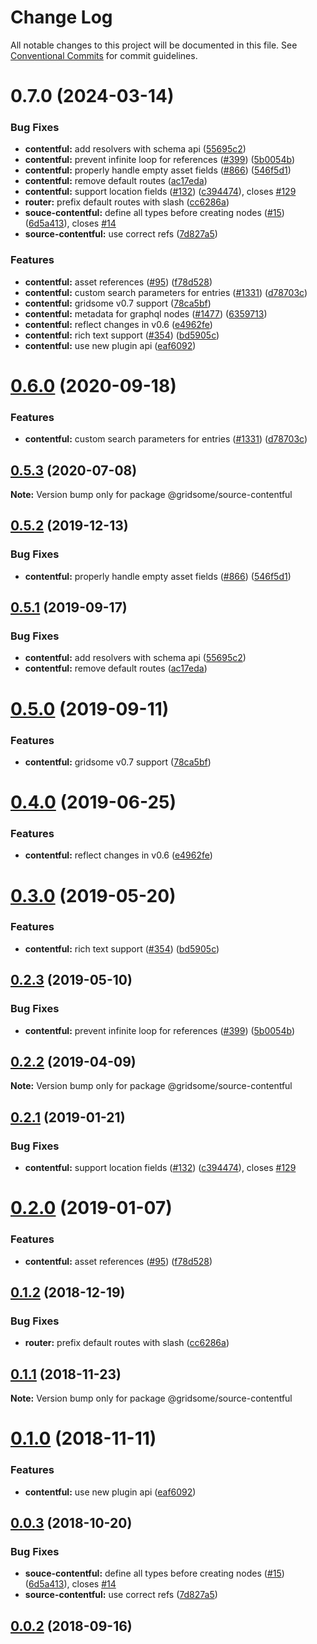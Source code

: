 # Change Log

All notable changes to this project will be documented in this file.
See [Conventional Commits](https://conventionalcommits.org) for commit guidelines.

# 0.7.0 (2024-03-14)


### Bug Fixes

* **contentful:** add resolvers with schema api ([55695c2](https://github.com/gridsome/gridsome/tree/master/packages/source-contentful/commit/55695c27f79d5cdcf6974f5d1e17b2202a1c5f11))
* **contentful:** prevent infinite loop for references ([#399](https://github.com/gridsome/gridsome/tree/master/packages/source-contentful/issues/399)) ([5b0054b](https://github.com/gridsome/gridsome/tree/master/packages/source-contentful/commit/5b0054b1b8800e0ccdcf0d7880edb71f1ab8c28a))
* **contentful:** properly handle empty asset fields ([#866](https://github.com/gridsome/gridsome/tree/master/packages/source-contentful/issues/866)) ([546f5d1](https://github.com/gridsome/gridsome/tree/master/packages/source-contentful/commit/546f5d18f1c0c52c351e99921aa118e5830b9498))
* **contentful:** remove default routes ([ac17eda](https://github.com/gridsome/gridsome/tree/master/packages/source-contentful/commit/ac17eda20b6a0fef06b5a1b7202b868ef9faf592))
* **contentful:** support location fields ([#132](https://github.com/gridsome/gridsome/tree/master/packages/source-contentful/issues/132)) ([c394474](https://github.com/gridsome/gridsome/tree/master/packages/source-contentful/commit/c394474ffb8b84ba4cb8e2da21b840745bbe393f)), closes [#129](https://github.com/gridsome/gridsome/tree/master/packages/source-contentful/issues/129)
* **router:** prefix default routes with slash ([cc6286a](https://github.com/gridsome/gridsome/tree/master/packages/source-contentful/commit/cc6286ab001a90a8d3212f50415bd089bea5a4b5))
* **souce-contentful:** define all types before creating nodes ([#15](https://github.com/gridsome/gridsome/tree/master/packages/source-contentful/issues/15)) ([6d5a413](https://github.com/gridsome/gridsome/tree/master/packages/source-contentful/commit/6d5a413901d6b00188b4416fef17f8222ab86e80)), closes [#14](https://github.com/gridsome/gridsome/tree/master/packages/source-contentful/issues/14)
* **source-contentful:** use correct refs ([7d827a5](https://github.com/gridsome/gridsome/tree/master/packages/source-contentful/commit/7d827a5469787abdad1ce9b6275e957f6274516e))


### Features

* **contentful:** asset references ([#95](https://github.com/gridsome/gridsome/tree/master/packages/source-contentful/issues/95)) ([f78d528](https://github.com/gridsome/gridsome/tree/master/packages/source-contentful/commit/f78d528467a494a05852bfdec779c09c4dedfd71))
* **contentful:** custom search parameters for entries ([#1331](https://github.com/gridsome/gridsome/tree/master/packages/source-contentful/issues/1331)) ([d78703c](https://github.com/gridsome/gridsome/tree/master/packages/source-contentful/commit/d78703c9cd99edfb0b5ea145d4e66257015a5f4f))
* **contentful:** gridsome v0.7 support ([78ca5bf](https://github.com/gridsome/gridsome/tree/master/packages/source-contentful/commit/78ca5bfde1225ff5d11a498cabe5bb57b55399df))
* **contentful:** metadata for graphql nodes ([#1477](https://github.com/gridsome/gridsome/tree/master/packages/source-contentful/issues/1477)) ([6359713](https://github.com/gridsome/gridsome/tree/master/packages/source-contentful/commit/6359713db9336b723e33781c935557a248d4837f))
* **contentful:** reflect changes in v0.6 ([e4962fe](https://github.com/gridsome/gridsome/tree/master/packages/source-contentful/commit/e4962fe41cb51ef47e78407207f5d0053c3a2597))
* **contentful:** rich text support ([#354](https://github.com/gridsome/gridsome/tree/master/packages/source-contentful/issues/354)) ([bd5905c](https://github.com/gridsome/gridsome/tree/master/packages/source-contentful/commit/bd5905c57a9a0d389e93e4cf5513358b683a4e5c))
* **contentful:** use new plugin api ([eaf6092](https://github.com/gridsome/gridsome/tree/master/packages/source-contentful/commit/eaf609269b3f8b9754e608e583c3b292c350a660))





# [0.6.0](https://github.com/gridsome/gridsome/tree/master/packages/source-contentful/compare/@gridsome/source-contentful@0.5.3...@gridsome/source-contentful@0.6.0) (2020-09-18)


### Features

* **contentful:** custom search parameters for entries ([#1331](https://github.com/gridsome/gridsome/tree/master/packages/source-contentful/issues/1331)) ([d78703c](https://github.com/gridsome/gridsome/tree/master/packages/source-contentful/commit/d78703c9cd99edfb0b5ea145d4e66257015a5f4f))





## [0.5.3](https://github.com/gridsome/gridsome/tree/master/packages/source-contentful/compare/@gridsome/source-contentful@0.5.2...@gridsome/source-contentful@0.5.3) (2020-07-08)

**Note:** Version bump only for package @gridsome/source-contentful





## [0.5.2](https://github.com/gridsome/gridsome/tree/master/packages/source-contentful/compare/@gridsome/source-contentful@0.5.1...@gridsome/source-contentful@0.5.2) (2019-12-13)


### Bug Fixes

* **contentful:** properly handle empty asset fields ([#866](https://github.com/gridsome/gridsome/tree/master/packages/source-contentful/issues/866)) ([546f5d1](https://github.com/gridsome/gridsome/tree/master/packages/source-contentful/commit/546f5d18f1c0c52c351e99921aa118e5830b9498))





## [0.5.1](https://github.com/gridsome/gridsome/tree/master/packages/source-contentful/compare/@gridsome/source-contentful@0.5.0...@gridsome/source-contentful@0.5.1) (2019-09-17)


### Bug Fixes

* **contentful:** add resolvers with schema api ([55695c2](https://github.com/gridsome/gridsome/tree/master/packages/source-contentful/commit/55695c2))
* **contentful:** remove default routes ([ac17eda](https://github.com/gridsome/gridsome/tree/master/packages/source-contentful/commit/ac17eda))





# [0.5.0](https://github.com/gridsome/gridsome/tree/master/packages/source-contentful/compare/@gridsome/source-contentful@0.4.0...@gridsome/source-contentful@0.5.0) (2019-09-11)


### Features

* **contentful:** gridsome v0.7 support ([78ca5bf](https://github.com/gridsome/gridsome/tree/master/packages/source-contentful/commit/78ca5bf))





# [0.4.0](https://github.com/gridsome/gridsome/tree/master/packages/source-contentful/compare/@gridsome/source-contentful@0.3.0...@gridsome/source-contentful@0.4.0) (2019-06-25)


### Features

* **contentful:** reflect changes in v0.6 ([e4962fe](https://github.com/gridsome/gridsome/tree/master/packages/source-contentful/commit/e4962fe))





# [0.3.0](https://github.com/gridsome/gridsome/tree/master/packages/source-contentful/compare/@gridsome/source-contentful@0.2.3...@gridsome/source-contentful@0.3.0) (2019-05-20)


### Features

* **contentful:** rich text support ([#354](https://github.com/gridsome/gridsome/tree/master/packages/source-contentful/issues/354)) ([bd5905c](https://github.com/gridsome/gridsome/tree/master/packages/source-contentful/commit/bd5905c))





## [0.2.3](https://github.com/gridsome/gridsome/tree/master/packages/source-contentful/compare/@gridsome/source-contentful@0.2.2...@gridsome/source-contentful@0.2.3) (2019-05-10)


### Bug Fixes

* **contentful:** prevent infinite loop for references ([#399](https://github.com/gridsome/gridsome/tree/master/packages/source-contentful/issues/399)) ([5b0054b](https://github.com/gridsome/gridsome/tree/master/packages/source-contentful/commit/5b0054b))





## [0.2.2](https://github.com/gridsome/gridsome/tree/master/packages/source-contentful/compare/@gridsome/source-contentful@0.2.1...@gridsome/source-contentful@0.2.2) (2019-04-09)

**Note:** Version bump only for package @gridsome/source-contentful





<a name="0.2.1"></a>
## [0.2.1](https://github.com/gridsome/gridsome/tree/master/packages/source-contentful/compare/@gridsome/source-contentful@0.2.0...@gridsome/source-contentful@0.2.1) (2019-01-21)


### Bug Fixes

* **contentful:** support location fields ([#132](https://github.com/gridsome/gridsome/tree/master/packages/source-contentful/issues/132)) ([c394474](https://github.com/gridsome/gridsome/tree/master/packages/source-contentful/commit/c394474)), closes [#129](https://github.com/gridsome/gridsome/tree/master/packages/source-contentful/issues/129)





<a name="0.2.0"></a>
# [0.2.0](https://github.com/gridsome/gridsome/compare/@gridsome/source-contentful@0.1.2...@gridsome/source-contentful@0.2.0) (2019-01-07)


### Features

* **contentful:** asset references ([#95](https://github.com/gridsome/gridsome/issues/95)) ([f78d528](https://github.com/gridsome/gridsome/commit/f78d528))


<a name="0.1.2"></a>
## [0.1.2](https://github.com/gridsome/gridsome/compare/@gridsome/source-contentful@0.1.1...@gridsome/source-contentful@0.1.2) (2018-12-19)


### Bug Fixes

* **router:** prefix default routes with slash ([cc6286a](https://github.com/gridsome/gridsome/commit/cc6286a))


<a name="0.1.1"></a>
## [0.1.1](https://github.com/gridsome/gridsome/compare/@gridsome/source-contentful@0.1.0...@gridsome/source-contentful@0.1.1) (2018-11-23)

**Note:** Version bump only for package @gridsome/source-contentful


<a name="0.1.0"></a>
# [0.1.0](https://github.com/gridsome/gridsome/compare/@gridsome/source-contentful@0.0.3...@gridsome/source-contentful@0.1.0) (2018-11-11)


### Features

* **contentful:** use new plugin api ([eaf6092](https://github.com/gridsome/gridsome/commit/eaf6092))


<a name="0.0.3"></a>
## [0.0.3](https://github.com/gridsome/gridsome/compare/142896c2454016dc989a7872faffec7263fc658c...@gridsome/source-contentful@0.0.3) (2018-10-20)


### Bug Fixes

* **souce-contentful:** define all types before creating nodes ([#15](https://github.com/gridsome/gridsome/issues/15)) ([6d5a413](https://github.com/gridsome/gridsome/commit/6d5a413)), closes [#14](https://github.com/gridsome/gridsome/issues/14)
* **source-contentful:** use correct refs ([7d827a5](https://github.com/gridsome/gridsome/commit/7d827a5))



<a name="0.0.2"></a>
## [0.0.2](https://github.com/gridsome/gridsome/compare/142896c2454016dc989a7872faffec7263fc658c...@gridsome/source-contentful@0.0.3) (2018-09-16)

